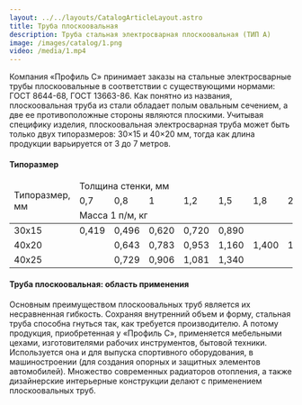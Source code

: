 ```yaml
---
layout: ../../layouts/CatalogArticleLayout.astro
title: Труба плоскоовальная
description: Труба стальная электросварная плоскоовальная (ТИП А)
image: /images/catalog/1.png
video: /media/1.mp4
---
```


Компания «Профиль С» принимает заказы на стальные электросварные трубы плоскоовальные в соответствии с существующими нормами: ГОСТ 8644-68, ГОСТ 13663-86. Как понятно из названия, плоскоовальная труба из стали обладает полым овальным сечением, а две ее противоположные стороны являются плоскими. Учитывая специфику изделия, плоскоовальная электросварная труба может быть только двух типоразмеров: 30×15 и 40×20 мм, тогда как длина продукции варьируется от 3 до 7 метров.

#### Типоразмер

<div class="table-container">
<table>
  <thead>
    <tr>
      <td rowspan="3">Типоразмер, мм</td>
      <td colspan="7">Толщина стенки, мм</td>
    </tr>
    <tr>
      <td>0,7</td>
      <td>0,8</td>
      <td>1</td>
      <td>1,2</td>
      <td>1,5</td>
      <td>1,8</td>
      <td>2</td>
    </tr>
    <tr>
      <td colspan="7">Масса 1 п/м, кг</td>
    </tr>
  </thead>
  <tbody>
    <tr>
      <td>30x15</td>
      <td>0,419</td>
      <td>0,496</td>
      <td>0,620</td>
      <td>0,720</td>
      <td>0,890</td>
      <td></td>
      <td></td>
    </tr>
    <tr>
      <td>40x20</td>
      <td></td>
      <td>0,643</td>
      <td>0,783</td>
      <td>0,953</td>
      <td>1,160</td>
      <td>1,400</td>
      <td>1,520</td>
    </tr>
    <tr>
      <td>40x25</td>
      <td></td>
      <td>0,729</td>
      <td>0,906</td>
      <td>1,081</td>
      <td>1,340</td>
      <td></td>
      <td></td>
    </tr>
  </tbody>
</table>
</div>

#### Труба плоскоовальная: область применения

Основным преимуществом плоскоовальных труб является их несравненная гибкость. Сохраняя внутренний объем и форму, стальная труба способна гнуться так, как требуется производителю. А потому продукция, приобретенная у «Профиль С», применяется мебельными цехами, изготовителями рабочих инструментов, бытовой техники. Используется она и для выпуска спортивного оборудования, в машиностроении (для создания опорных и защитных элементов автомобилей). Множество современных радиаторов отопления, а также дизайнерские интерьерные конструкции делают с применением плоскоовальных труб.
